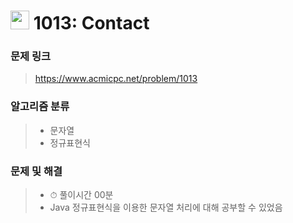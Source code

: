 # <img src="https://d2gd6pc034wcta.cloudfront.net/tier/11.svg" width="30">  1013: Contact

### 문제 링크

> https://www.acmicpc.net/problem/1013



### 알고리즘 분류

>- 문자열
>- 정규표현식



### 문제 및 해결

>- ⏱ 풀이시간 00분
>- Java 정규표현식을 이용한 문자열 처리에 대해 공부할 수 있었음
